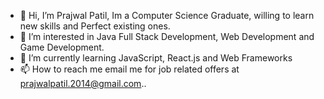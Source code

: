 - 👋 Hi, I’m Prajwal Patil, Im a Computer Science Graduate, willing to learn new skills and Perfect existing ones.
- 👀 I’m interested in Java Full Stack Development, Web Development and Game Development.
- 🌱 I’m currently learning JavaScript, React.js and Web Frameworks
- 📫 How to reach me email me for job related offers at prajwalpatil.2014@gmail.com..

<!---
Prajwal-Patil-Inc/Prajwal-Patil-Inc is a ✨ special ✨ repository because its `README.md` (this file) appears on your GitHub profile.
You can click the Preview link to take a look at your changes.
--->
